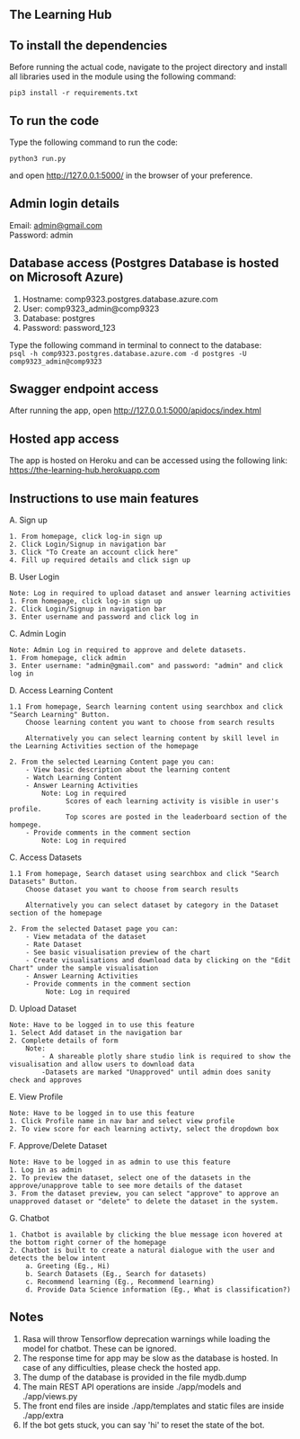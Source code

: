 ## The Learning Hub

## To install the dependencies

Before running the actual code, navigate to the project directory and install all libraries used in the module using the following command:

``` pip3 install -r requirements.txt ```

## To run the code

Type the following command to run the code:

``` python3 run.py ```

and open http://127.0.0.1:5000/ in the browser of your preference.

## Admin login details

Email: admin@gmail.com  
Password: admin


## Database access (Postgres Database is hosted on Microsoft Azure)
1. Hostname: comp9323.postgres.database.azure.com
2. User: comp9323_admin@comp9323
3. Database: postgres
4. Password: password_123

Type the following command in terminal to connect to the database:  
```psql -h comp9323.postgres.database.azure.com -d postgres -U comp9323_admin@comp9323```

## Swagger endpoint access

After running the app, open http://127.0.0.1:5000/apidocs/index.html

## Hosted app access

The app is hosted on Heroku and can be accessed using the following link:  
https://the-learning-hub.herokuapp.com

## Instructions to use main features
A. Sign up
	
	1. From homepage, click log-in sign up
	2. Click Login/Signup in navigation bar
	3. Click "To Create an account click here"
	4. Fill up required details and click sign up
	
B. User Login
	
	Note: Log in required to upload dataset and answer learning activities
	1. From homepage, click log-in sign up
	2. Click Login/Signup in navigation bar
	3. Enter username and password and click log in
	
C. Admin Login
	
	Note: Admin Log in required to approve and delete datasets.
	1. From homepage, click admin
	3. Enter username: "admin@gmail.com" and password: "admin" and click log in
	
D. Access Learning Content
	
	1.1 From homepage, Search learning content using searchbox and click "Search Learning" Button. 
		Choose learning content you want to choose from search results
		
	 	Alternatively you can select learning content by skill level in the Learning Activities section of the homepage
	
	2. From the selected Learning Content page you can:
		- View basic description about the learning content
		- Watch Learning Content
		- Answer Learning Activities
			Note: Log in required
				  Scores of each learning activity is visible in user's profile. 
				  Top scores are posted in the leaderboard section of the hompege.
		- Provide comments in the comment section
		    Note: Log in required
			
C. Access Datasets
	
	1.1 From homepage, Search dataset using searchbox and click "Search Datasets" Button. 
		Choose dataset you want to choose from search results
		
		Alternatively you can select dataset by category in the Dataset section of the homepage
		
	2. From the selected Dataset page you can:
		- View metadata of the dataset 
		- Rate Dataset
		- See basic visualisation preview of the chart
		- Create visualisations and download data by clicking on the "Edit Chart" under the sample visualisation
		- Answer Learning Activities
		- Provide comments in the comment section
		     Note: Log in required

D. Upload Dataset
	
	Note: Have to be logged in to use this feature
	1. Select Add dataset in the navigation bar
	2. Complete details of form
		Note:
			- A shareable plotly share studio link is required to show the visualisation and allow users to download data
			-Datasets are marked "Unapproved" until admin does sanity check and approves

E. View Profile
	
	Note: Have to be logged in to use this feature
	1. Click Profile name in nav bar and select view profile
	2. To view score for each learning activty, select the dropdown box

F. Approve/Delete Dataset

	Note: Have to be logged in as admin to use this feature
	1. Log in as admin
	2. To preview the dataset, select one of the datasets in the approve/unapprove table to see more details of the dataset
	3. From the dataset preview, you can select "approve" to approve an unapproved dataset or "delete" to delete the dataset in the system.
	
G. Chatbot
	
	1. Chatbot is available by clicking the blue message icon hovered at the bottom right corner of the homepage
	2. Chatbot is built to create a natural dialogue with the user and detects the below intent
		a. Greeting (Eg., Hi)
		b. Search Datasets (Eg., Search for datasets)
		c. Recommend learning (Eg., Recommend learning)
		d. Provide Data Science information (Eg., What is classification?)


## Notes

1. Rasa will throw Tensorflow deprecation warnings while loading the model for chatbot. These can be ignored.
2. The response time for app may be slow as the database is hosted. In case of any difficulties, please check the hosted app.
3. The dump of the database is provided in the file mydb.dump
4. The main REST API operations are inside ./app/models and ./app/views.py
5. The front end files are inside ./app/templates and static files are inside ./app/extra
6. If the bot gets stuck, you can say 'hi' to reset the state of the bot.
